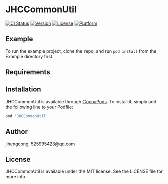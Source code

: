 # JHCCommonUtil

[![CI Status](https://img.shields.io/travis/jihengcong/JHCCommonUtil.svg?style=flat)](https://travis-ci.org/jihengcong/JHCCommonUtil)
[![Version](https://img.shields.io/cocoapods/v/JHCCommonUtil.svg?style=flat)](https://cocoapods.org/pods/JHCCommonUtil)
[![License](https://img.shields.io/cocoapods/l/JHCCommonUtil.svg?style=flat)](https://cocoapods.org/pods/JHCCommonUtil)
[![Platform](https://img.shields.io/cocoapods/p/JHCCommonUtil.svg?style=flat)](https://cocoapods.org/pods/JHCCommonUtil)

## Example

To run the example project, clone the repo, and run `pod install` from the Example directory first.

## Requirements

## Installation

JHCCommonUtil is available through [CocoaPods](https://cocoapods.org). To install
it, simply add the following line to your Podfile:

```ruby
pod 'JHCCommonUtil'
```

## Author

jihengcong, 525995423@qq.com

## License

JHCCommonUtil is available under the MIT license. See the LICENSE file for more info.
